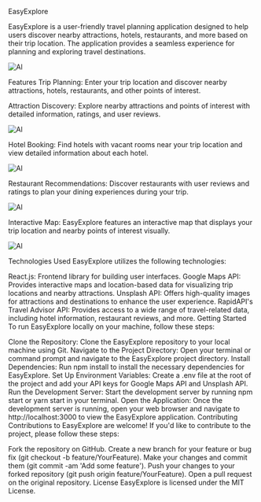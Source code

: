 
EasyExplore


EasyExplore is a user-friendly travel planning application designed to help users discover nearby attractions, hotels, restaurants, and more based on their trip location. The application provides a seamless experience for planning and exploring travel destinations.

![Al]()

Features
Trip Planning: Enter your trip location and discover nearby attractions, hotels, restaurants, and other points of interest.

Attraction Discovery: Explore nearby attractions and points of interest with detailed information, ratings, and user reviews.

![Al]()

Hotel Booking: Find hotels with vacant rooms near your trip location and view detailed information about each hotel.

![Al]()

Restaurant Recommendations: Discover restaurants with user reviews and ratings to plan your dining experiences during your trip.

![Al]()

Interactive Map: EasyExplore features an interactive map that displays your trip location and nearby points of interest visually.

![Al]()


Technologies Used
EasyExplore utilizes the following technologies:

React.js: Frontend library for building user interfaces.
Google Maps API: Provides interactive maps and location-based data for visualizing trip locations and nearby attractions.
Unsplash API: Offers high-quality images for attractions and destinations to enhance the user experience.
RapidAPI's Travel Advisor API: Provides access to a wide range of travel-related data, including hotel information, restaurant reviews, and more.
Getting Started
To run EasyExplore locally on your machine, follow these steps:

Clone the Repository: Clone the EasyExplore repository to your local machine using Git.
Navigate to the Project Directory: Open your terminal or command prompt and navigate to the EasyExplore project directory.
Install Dependencies: Run npm install to install the necessary dependencies for EasyExplore.
Set Up Environment Variables: Create a .env file at the root of the project and add your API keys for Google Maps API and Unsplash API.
Run the Development Server: Start the development server by running npm start or yarn start in your terminal.
Open the Application: Once the development server is running, open your web browser and navigate to http://localhost:3000 to view the EasyExplore application.
Contributing
Contributions to EasyExplore are welcome! If you'd like to contribute to the project, please follow these steps:

Fork the repository on GitHub.
Create a new branch for your feature or bug fix (git checkout -b feature/YourFeature).
Make your changes and commit them (git commit -am 'Add some feature').
Push your changes to your forked repository (git push origin feature/YourFeature).
Open a pull request on the original repository.
License
EasyExplore is licensed under the MIT License.
